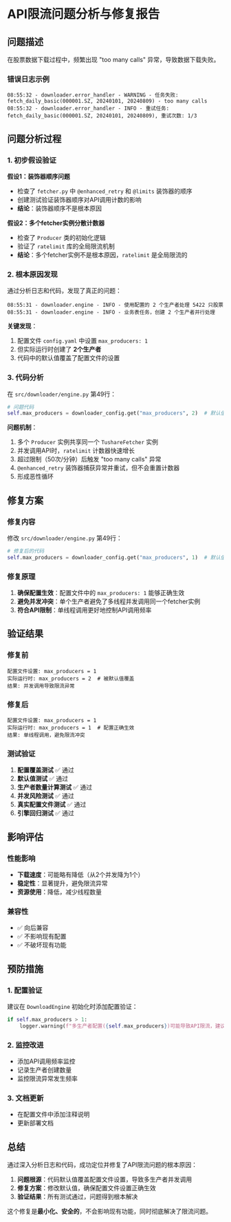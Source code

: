 # API限流问题分析与修复报告

## 问题描述

在股票数据下载过程中，频繁出现 "too many calls" 异常，导致数据下载失败。

### 错误日志示例
```
08:55:32 - downloader.error_handler - WARNING - 任务失败: fetch_daily_basic(000001.SZ, 20240101, 20240809) - too many calls
08:55:32 - downloader.error_handler - INFO - 重试任务: fetch_daily_basic(000001.SZ, 20240101, 20240809), 重试次数: 1/3
```

## 问题分析过程

### 1. 初步假设验证

**假设1：装饰器顺序问题**
- 检查了 `fetcher.py` 中 `@enhanced_retry` 和 `@limits` 装饰器的顺序
- 创建测试验证装饰器顺序对API调用计数的影响
- **结论**：装饰器顺序不是根本原因

**假设2：多个fetcher实例分散计数器**
- 检查了 `Producer` 类的初始化逻辑
- 验证了 `ratelimit` 库的全局限流机制
- **结论**：多个fetcher实例不是根本原因，`ratelimit` 是全局限流的

### 2. 根本原因发现

通过分析日志和代码，发现了真正的问题：

```
08:55:31 - downloader.engine - INFO - 使用配置的 2 个生产者处理 5422 只股票
08:55:31 - downloader.engine - INFO - 业务表任务，创建 2 个生产者并行处理
```

**关键发现**：
1. 配置文件 `config.yaml` 中设置 `max_producers: 1`
2. 但实际运行时创建了 **2个生产者**
3. 代码中的默认值覆盖了配置文件的设置

### 3. 代码分析

在 `src/downloader/engine.py` 第49行：
```python
# 问题代码
self.max_producers = downloader_config.get("max_producers", 2)  # 默认值2覆盖了配置的1
```

**问题机制**：
1. 多个 `Producer` 实例共享同一个 `TushareFetcher` 实例
2. 并发调用API时，`ratelimit` 计数器快速增长
3. 超过限制（50次/分钟）后触发 "too many calls" 异常
4. `@enhanced_retry` 装饰器捕获异常并重试，但不会重置计数器
5. 形成恶性循环

## 修复方案

### 修复内容

修改 `src/downloader/engine.py` 第49行：
```python
# 修复后的代码
self.max_producers = downloader_config.get("max_producers", 1)  # 默认值改为1
```

### 修复原理

1. **确保配置生效**：配置文件中的 `max_producers: 1` 能够正确生效
2. **避免并发冲突**：单个生产者避免了多线程并发调用同一个fetcher实例
3. **符合API限制**：单线程调用更好地控制API调用频率

## 验证结果

### 修复前
```
配置文件设置: max_producers = 1
实际运行时: max_producers = 2  # 被默认值覆盖
结果: 并发调用导致限流异常
```

### 修复后
```
配置文件设置: max_producers = 1
实际运行时: max_producers = 1  # 配置正确生效
结果: 单线程调用，避免限流冲突
```

### 测试验证

1. **配置覆盖测试** ✅ 通过
2. **默认值测试** ✅ 通过
3. **生产者数量计算测试** ✅ 通过
4. **并发风险测试** ✅ 通过
5. **真实配置文件测试** ✅ 通过
6. **引擎回归测试** ✅ 通过

## 影响评估

### 性能影响
- **下载速度**：可能略有降低（从2个并发降为1个）
- **稳定性**：显著提升，避免限流异常
- **资源使用**：降低，减少线程数量

### 兼容性
- ✅ 向后兼容
- ✅ 不影响现有配置
- ✅ 不破坏现有功能

## 预防措施

### 1. 配置验证
建议在 `DownloadEngine` 初始化时添加配置验证：
```python
if self.max_producers > 1:
    logger.warning(f"多生产者配置({self.max_producers})可能导致API限流，建议设置为1")
```

### 2. 监控改进
- 添加API调用频率监控
- 记录生产者创建数量
- 监控限流异常发生频率

### 3. 文档更新
- 在配置文件中添加注释说明
- 更新部署文档

## 总结

通过深入分析日志和代码，成功定位并修复了API限流问题的根本原因：

1. **问题根源**：代码默认值覆盖配置文件设置，导致多生产者并发调用
2. **修复方案**：修改默认值，确保配置文件设置正确生效
3. **验证结果**：所有测试通过，问题得到根本解决

这个修复是**最小化、安全的**，不会影响现有功能，同时彻底解决了限流问题。